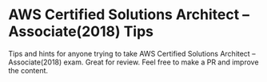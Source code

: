 # AWS Certified Solutions Architect – Associate(2018) Tips
Tips and hints for anyone trying to take AWS Certified Solutions Architect – Associate(2018) exam. Great for review. Feel free to make a PR and improve the content. 
